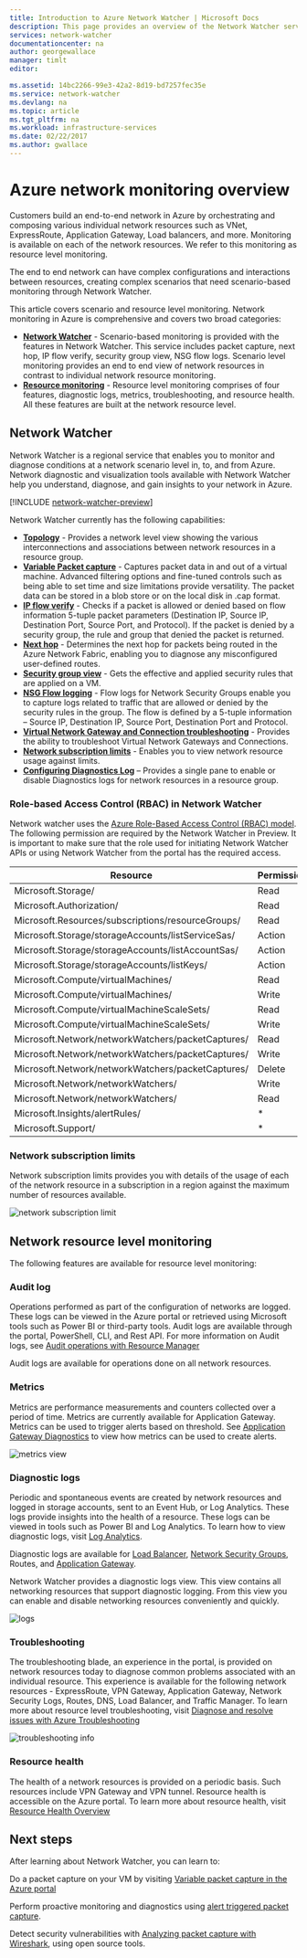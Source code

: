 ```yaml
---
title: Introduction to Azure Network Watcher | Microsoft Docs
description: This page provides an overview of the Network Watcher service for monitoring and visualizing network connected resources in Azure
services: network-watcher
documentationcenter: na
author: georgewallace
manager: timlt
editor: 

ms.assetid: 14bc2266-99e3-42a2-8d19-bd7257fec35e
ms.service: network-watcher
ms.devlang: na
ms.topic: article
ms.tgt_pltfrm: na
ms.workload: infrastructure-services
ms.date: 02/22/2017
ms.author: gwallace
---
```


# Azure network monitoring overview

Customers build an end-to-end network in Azure by orchestrating and composing various individual network resources such as VNet, ExpressRoute, Application Gateway, Load balancers, and more. Monitoring is available on each of the network resources. We refer to this monitoring as resource level monitoring.

The end to end network can have complex configurations and interactions between resources, creating complex scenarios that need scenario-based monitoring through Network Watcher.

This article covers scenario and resource level monitoring. Network monitoring in Azure is comprehensive and covers two broad categories:

* [**Network Watcher**](#network-watcher) - Scenario-based monitoring is provided with the features in Network Watcher. This service includes packet capture, next hop, IP flow verify, security group view, NSG flow logs. Scenario level monitoring provides an end to end view of network resources in contrast to individual network resource monitoring.
* [**Resource monitoring**](#network-resource-level-monitoring) - Resource level monitoring comprises of four features, diagnostic logs, metrics, troubleshooting, and resource health. All these features are built at the network resource level.

## Network Watcher

Network Watcher is a regional service that enables you to monitor and diagnose conditions at a network scenario level in, to, and from Azure. Network diagnostic and visualization tools available with Network Watcher help you understand, diagnose, and gain insights to your network in Azure.

[!INCLUDE [network-watcher-preview](../../includes/network-watcher-public-preview-notice.md)]

Network Watcher currently has the following capabilities:

* **[Topology](network-watcher-topology-overview.md)** - Provides a network level view showing the various interconnections and associations between network resources in a resource group.
* **[Variable Packet capture](network-watcher-packet-capture-overview.md)** - Captures packet data in and out of a virtual machine. Advanced filtering options and fine-tuned controls such as being able to set time and size limitations provide versatility. The packet data can be stored in a blob store or on the local disk in .cap format.
* **[IP flow verify](network-watcher-ip-flow-verify-overview.md)** - Checks if a packet is allowed or denied based on flow information 5-tuple packet parameters (Destination IP, Source IP, Destination Port, Source Port, and Protocol). If the packet is denied by a security group, the rule and group that denied the packet is returned.
* **[Next hop](network-watcher-next-hop-overview.md)** - Determines the next hop for packets being routed in the Azure Network Fabric, enabling you to diagnose any misconfigured user-defined routes.
* **[Security group view](network-watcher-security-group-view-overview.md)** - Gets the effective and applied security rules that are applied on a VM.
* **[NSG Flow logging](network-watcher-nsg-flow-logging-overview.md)** - Flow logs for Network Security Groups enable you to capture logs related to traffic that are allowed or denied by the security rules in the group. The flow is defined by a 5-tuple information – Source IP, Destination IP, Source Port, Destination Port and Protocol.
* **[Virtual Network Gateway and Connection troubleshooting](network-watcher-troubleshoot-manage-rest.md)** - Provides the ability to troubleshoot Virtual Network Gateways and Connections.
* **[Network subscription limits](#network-subscription-limits)** - Enables you to view network resource usage against limits.
* **[Configuring Diagnostics Log](#diagnostic-logs)** – Provides a single pane to enable or disable Diagnostics logs for network resources in a resource group.

### Role-based Access Control (RBAC) in Network Watcher

Network watcher uses the [Azure Role-Based Access Control (RBAC) model](../active-directory/role-based-access-control-what-is.md). The following permission are required by the Network Watcher in Preview. It is important to make sure that the role used for initiating Network Watcher APIs or using Network Watcher from the portal has the required access.

|Resource| Permission|
|---|---|
|Microsoft.Storage/ |Read|
|Microsoft.Authorization/| Read|
|Microsoft.Resources/subscriptions/resourceGroups/| Read|
|Microsoft.Storage/storageAccounts/listServiceSas/ | Action|
|Microsoft.Storage/storageAccounts/listAccountSas/ |Action|
|Microsoft.Storage/storageAccounts/listKeys/ | Action|
|Microsoft.Compute/virtualMachines/ |Read|
|Microsoft.Compute/virtualMachines/ |Write|
|Microsoft.Compute/virtualMachineScaleSets/ |Read|
|Microsoft.Compute/virtualMachineScaleSets/ |Write|
|Microsoft.Network/networkWatchers/packetCaptures/| Read|
|Microsoft.Network/networkWatchers/packetCaptures/| Write|
|Microsoft.Network/networkWatchers/packetCaptures/| Delete|
|Microsoft.Network/networkWatchers/ |Write|
|Microsoft.Network/networkWatchers/| Read|
|Microsoft.Insights/alertRules/ |*|
|Microsoft.Support/| *|

### Network subscription limits

Network subscription limits provides you with details of the usage of each of the network resource in a subscription in a region against the maximum number of resources available.

![network subscription limit][nsl]

## Network resource level monitoring

The following features are available for resource level monitoring:

### Audit log

Operations performed as part of the configuration of networks are logged. These logs can be viewed in the Azure portal or retrieved using Microsoft tools such as Power BI or third-party tools. Audit logs are available through the portal, PowerShell, CLI, and Rest API. For more information on Audit logs, see [Audit operations with Resource Manager](../resource-group-audit.md)

Audit logs are available for operations done on all network resources.

### Metrics

Metrics are performance measurements and counters collected over a period of time. Metrics are currently available for Application Gateway. Metrics can be used to trigger alerts based on threshold. See [Application Gateway Diagnostics](../application-gateway/application-gateway-diagnostics.md) to view how metrics can be used to create alerts.

![metrics view][metrics]

### Diagnostic logs

Periodic and spontaneous events are created by network resources and logged in storage accounts, sent to an Event Hub, or Log Analytics. These logs provide insights into the health of a resource. These logs can be viewed in tools such as Power BI and Log Analytics. To learn how to view diagnostic logs, visit [Log Analytics](../log-analytics/log-analytics-azure-networking-analytics.md).

Diagnostic logs are available for [Load Balancer](../load-balancer/load-balancer-monitor-log.md), [Network Security Groups](../virtual-network/virtual-network-nsg-manage-log.md), Routes, and [Application Gateway](../application-gateway/application-gateway-diagnostics.md).

Network Watcher provides a diagnostic logs view. This view contains all networking resources that support diagnostic logging. From this view you can enable and disable networking resources conveniently and quickly.

![logs][logs]

### Troubleshooting

The troubleshooting blade, an experience in the portal, is provided on network resources today to diagnose common problems associated with an individual resource. This experience is available for the following network resources - ExpressRoute, VPN Gateway, Application Gateway, Network Security Logs, Routes, DNS, Load Balancer, and Traffic Manager. To learn more about resource level troubleshooting, visit [Diagnose and resolve issues with Azure Troubleshooting](https://azure.microsoft.com/blog/azure-troubleshoot-diagonse-resolve-issues/)

![troubleshooting info][TS]

### Resource health

The health of a network resources is provided on a periodic basis. Such resources include VPN Gateway and VPN tunnel. Resource health is accessible on the Azure portal. To learn more about resource health, visit [Resource Health Overview](../resource-health/resource-health-overview.md)

## Next steps

After learning about Network Watcher, you can learn to:

Do a packet capture on your VM by visiting [Variable packet capture in the Azure portal](network-watcher-packet-capture-manage-portal.md)

Perform proactive monitoring and diagnostics using [alert triggered packet capture](network-watcher-alert-triggered-packet-capture.md).

Detect security vulnerabilities with [Analyzing packet capture with Wireshark](network-watcher-deep-packet-inspection.md), using open source tools.

<!--Image references-->
[TS]: ./media/network-watcher-monitoring-overview/troubleshooting.png
[logs]: ./media/network-watcher-monitoring-overview/logs.png
[metrics]: ./media/network-watcher-monitoring-overview/metrics.png
[nsl]: ./media/network-watcher-monitoring-overview/nsl.png











